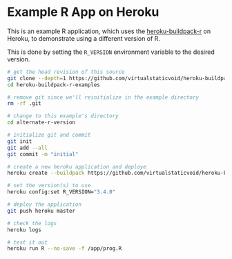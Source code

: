 # Example R App on Heroku

This is an example R application, which uses the [heroku-buildpack-r](https://github.com/virtualstaticvoid/heroku-buildpack-r) on Heroku,
to demonstrate using a different version of R.

This is done by setting the `R_VERSION` environment variable to the desired version.

```bash
# get the head revision of this source
git clone --depth=1 https://github.com/virtualstaticvoid/heroku-buildpack-r-examples.git
cd heroku-buildpack-r-examples

# remove git since we'll reinitialize in the example directory
rm -rf .git

# change to this example's directory
cd alternate-r-version

# initialize git and commit
git init
git add --all
git commit -m "initial"

# create a new heroku application and deploye
heroku create --buildpack https://github.com/virtualstaticvoid/heroku-buildpack-r.git#heroku-16

# set the version(s) to use
heroku config:set R_VERSION="3.4.0"

# deploy the application
git push heroku master

# check the logs
heroku logs

# test it out
heroku run R --no-save -f /app/prog.R
```
